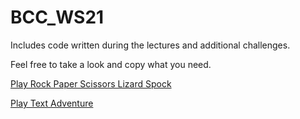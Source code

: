 # BCC_WS21

Includes code written during the lectures and additional challenges.

Feel free to take a look and copy what you need.

[Play Rock Paper Scissors Lizard Spock](https://ffuszthaler.github.io/BCC_WS21/CSC/rock-paper-scissors/)

[Play Text Adventure](https://ffuszthaler.github.io/BCC_WS21/CSC/text-adventure/)
